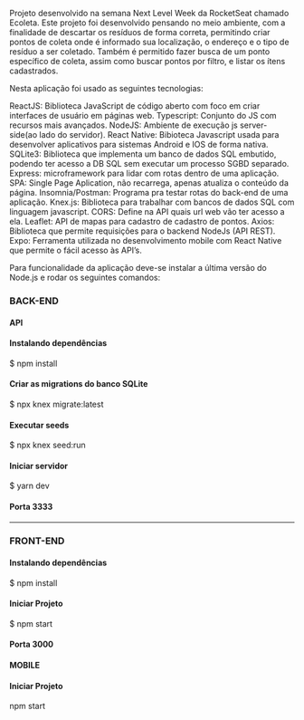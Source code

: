 Projeto desenvolvido na semana Next Level Week da RocketSeat chamado Ecoleta. Este projeto foi desenvolvido pensando no meio ambiente, com a finalidade de descartar os resíduos de forma correta, permitindo criar pontos de coleta onde é informado sua localização, o endereço e o tipo de resíduo a ser coletado. Também é permitido fazer busca de um ponto específico de coleta, assim como buscar pontos por filtro, e listar os ítens cadastrados. 

Nesta aplicação foi usado as seguintes tecnologias:

ReactJS: Biblioteca JavaScript de código aberto com foco em criar interfaces de usuário em páginas web.
Typescript: Conjunto do JS com recursos mais avançados.
NodeJS: Ambiente de execução js server-side(ao lado do servidor).
React Native: Bibioteca Javascript usada para desenvolver aplicativos para sistemas Android e IOS de forma nativa.
SQLite3: Biblioteca que implementa um banco de dados SQL embutido, podendo ter acesso a DB SQL sem executar um processo SGBD separado.
Express: microframework para lidar com rotas dentro de uma aplicação.
SPA: Single Page Aplication, não recarrega, apenas atualiza o conteúdo da página.
Insomnia/Postman: Programa pra testar rotas do back-end de uma aplicação.
Knex.js: Biblioteca para trabalhar com bancos de dados SQL com linguagem javascript.
CORS: Define na API quais url web vão ter acesso a ela.
Leaflet: API de mapas para cadastro de cadastro de pontos.
Axios: Biblioteca que permite requisições para o backend NodeJs (API REST).
Expo: Ferramenta utilizada no desenvolvimento mobile com React Native que permite o fácil acesso às API’s.

Para funcionalidade da aplicação deve-se instalar a última versão do Node.js e rodar os seguintes comandos:

### BACK-END
#### API
#### Instalando dependências
$ npm install

#### Criar as migrations do banco SQLite
$ npx knex migrate:latest

#### Executar seeds
$ npx knex seed:run

#### Iniciar servidor 
$ yarn dev

#### Porta 3333

-------------------------------

### FRONT-END

#### Instalando dependências
$ npm install

#### Iniciar Projeto
$ npm start

#### Porta 3000

#### MOBILE

#### Iniciar Projeto
npm start

